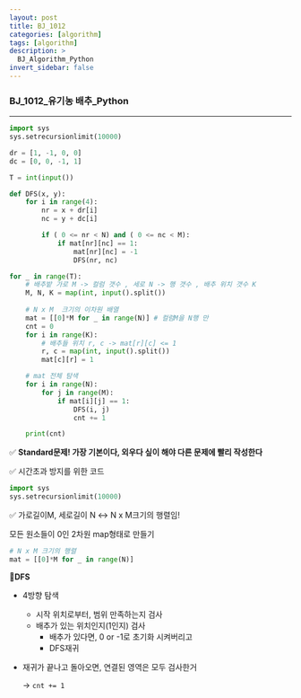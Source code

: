 ```yaml
---
layout: post
title: BJ_1012
categories: [algorithm]
tags: [algorithm]
description: >
  BJ_Algorithm_Python 
invert_sidebar: false
---
```

### BJ_1012_유기농 배추_Python





---

```python
import sys
sys.setrecursionlimit(10000)

dr = [1, -1, 0, 0]
dc = [0, 0, -1, 1]

T = int(input())

def DFS(x, y):
    for i in range(4):
        nr = x + dr[i]
        nc = y + dc[i]

        if ( 0 <= nr < N) and ( 0 <= nc < M):
            if mat[nr][nc] == 1:
                mat[nr][nc] = -1
                DFS(nr, nc)

for _ in range(T):
    # 배추밭 가로 M -> 컬럼 갯수 , 세로 N -> 행 갯수 , 배추 위치 갯수 K
    M, N, K = map(int, input().split())
    
    # N x M  크기의 이차원 배열
    mat = [[0]*M for _ in range(N)] # 컬럼M을 N행 만
    cnt = 0 
    for i in range(K):
        # 배추들 위치 r, c -> mat[r][c] <= 1
        r, c = map(int, input().split())
        mat[c][r] = 1 

    # mat 전체 탐색
    for i in range(N):
        for j in range(M):
            if mat[i][j] == 1:
                DFS(i, j)
                cnt += 1

    print(cnt)
```

✅ **Standard문제! 가장 기본이다, 외우다 싶이 해야 다른 문제에 빨리 작성한다**

✅ 시간초과 방지를 위한 코드

```python
import sys
sys.setrecursionlimit(10000)
```

✅ 가로길이M, 세로길이 N ↔ N x M크기의 행렬임!

모든 원소들이 0인 2차원 map형태로 만들기

```python
# N x M 크기의 행렬 
mat = [[0]*M for _ in range(N)]
```

📜**DFS**

- 4방향 탐색
    - 시작 위치로부터, 범위 만족하는지 검사
    - 배추가 있는 위치인지(1인지) 검사
        - 배추가 있다면, 0 or -1로 초기화 시켜버리고
        - DFS재귀
- 재귀가 끝나고 돌아오면, 연결된 영역은 모두 검사한거
    
    → `cnt += 1`